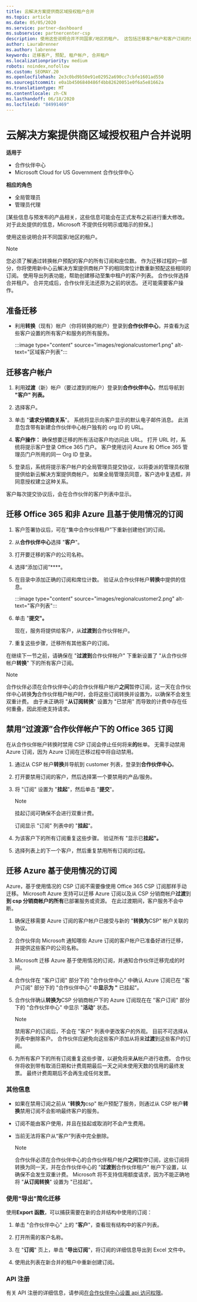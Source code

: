 ```yaml
---
title: 云解决方案提供商区域授权租户合并
ms.topic: article
ms.date: 05/05/2020
ms.service: partner-dashboard
ms.subservice: partnercenter-csp
description: 使用这些说明合并不同国家/地区的租户。 这包括迁移客户帐户和客户订阅的步骤。
author: LauraBrenner
ms.author: labrenne
keywords: 迁移客户, 预配, 租户帐户, 合并租户
ms.localizationpriority: medium
robots: noindex,nofollow
ms.custom: SEOMAY.20
ms.openlocfilehash: 2e3c0bd9b50e91e02952a690cc7cbfe1601ad550
ms.sourcegitcommit: e0a1b4506840486f4bb82620051e0f6a5e81662a
ms.translationtype: MT
ms.contentlocale: zh-CN
ms.lasthandoff: 06/18/2020
ms.locfileid: "84991469"
---
```

# <a name="instructions-for-csp-regional-authorization-tenant-consolidation"></a>云解决方案提供商区域授权租户合并说明

**适用于**

-  合作伙伴中心
-  Microsoft Cloud for US Government 合作伙伴中心

**相应的角色**

- 全局管理员
- 管理员代理

\[某些信息与预发布的产品相关，这些信息可能会在正式发布之前进行重大修改。 对于此处提供的信息，Microsoft 不提供任何明示或暗示的担保。\]

使用这些说明合并不同国家/地区的租户。

>[!NOTE]  
>您必须了解通过转换帐户预配的客户的所有订阅和座位数。 作为迁移过程的一部分，你将使用新中心云解决方案提供商帐户下的相同席位计数重新预配这些相同的订阅。 使用导出列表功能，帮助创建移动至集中租户的客户列表。 合作伙伴选择合并租户。 合并完成后，合作伙伴无法还原为之前的状态。 还可能需要客户操作。

## <a name="prepare-for-migration"></a>准备迁移

- 利用**转换**（现有）帐户（你将转换的帐户）登录到**合作伙伴中心**，并查看为这些客户设置的所有客户和服务的所有服务。

   :::image type="content" source="images/regionalcustomer1.png" alt-text="区域客户列表":::

## <a name="migrate-customer-accounts"></a>迁移客户帐户

1. 利用**过渡**（新）帐户（要过渡到的帐户）登录到**合作伙伴中心**，然后导航到 **"客户" 列表。**

2. 选择客户。

3. 单击 "**请求分销商关系**"。 系统将显示向客户显示的默认电子邮件消息。 此消息包含带有新建合作伙伴中心帐户独有的 org ID 的 URL。

4. **客户操作：** 确保想要迁移的所有活动客户均访问此 URL。 打开 URL 时，系统将提示客户登录 Office 365 门户。 客户使用访问 Azure 和 Office 365 管理员门户所用的同一 Org ID 登录。

5. 登录后，系统将提示客户帐户的全局管理员提交协议，以将委派的管理员权限提供给新云解决方案提供商帐户。 如果全局管理员同意，客户选中复选框，并同意授权建立这种关系。

客户每次提交协议后，会在合作伙伴的客户列表中显示。

## <a name="migrating-office-365-and-non-azure-usage-based-subscriptions"></a>迁移 Office 365 和非 Azure 且基于使用情况的订阅

1. 客户签署协议后，可在“集中合作伙伴租户”下重新创建他们的订阅。

2. 从**合作伙伴中心**选择 "**客户**"。

3. 打开要迁移的客户的公司名称。

4. 选择“添加订阅”****。

5. 在目录中添加正确的订阅和席位计数。 验证从合作伙伴帐户**转换**中提供的信息。

   :::image type="content" source="images/regionalcustomer2.png" alt-text="客户列表":::

6. 单击 "**提交"。**

   现在，服务将提供给客户，从**过渡到**合作伙伴帐户。

7. 重复这些步骤，迁移所有其他客户的订阅。

在继续下一节之前，请确保在 "**过渡到**合作伙伴帐户" 下重新设置了 "从合作伙伴帐户**转换**" 下的所有客户订阅。

> [!NOTE]
> 合作伙伴必须在合作伙伴中心的合作伙伴租户帐户**之间**暂停订阅，这一天在合作伙伴中心转换**为**合作伙伴租户帐户时，会将这些订阅转换并设置为，以确保不会发生双重计费。 由于未正确将 "**从订阅转换**" 设置为 "已禁用" 而导致的计费中存在任何重叠，因此拒绝支持请求。

## <a name="disabling-the-office-365-subscriptions-under-the-transitioning-from-partner-account"></a>禁用“过渡源”合作伙伴帐户下的 Office 365 订阅

在从合作伙伴帐户转换时禁用 CSP 订阅会停止任何将来**的**帐单。 无需手动禁用 Azure 订阅，因为 Azure 订阅在迁移过程中将自动禁用。

1. 通过从 CSP 帐户**转换**并导航到 customer 列表，登录到**合作伙伴中心**。

2. 打开要禁用订阅的客户，然后选择第一个要禁用的产品/服务。

3. 将 "订阅" 设置为 "**挂起**"，然后单击 "**提交**"。

   >[!Note]
   >挂起订阅可确保不会进行双重计费。

   订阅显示 "订阅" 列表中的 "**挂起**"。

4. 为该客户下的所有订阅重复这些步骤。 验证所有 "显示已**挂起"。**

5. 选择列表上的下一个客户，然后重复禁用所有订阅的过程。

## <a name="migrating-azure-usage-based-subscriptions"></a>迁移 Azure 基于使用情况的订阅

Azure，基于使用情况的 CSP 订阅不需要像使用 Office 365 CSP 订阅那样手动迁移。 Microsoft Azure 支持可以迁移 Azure 订阅以及从 CSP 分销商帐户**过渡**到**到 csp 分销商帐户的所有**已部署服务或资源。 在此过渡期间，客户服务不会中断。

1. 确保迁移需要 Azure 订阅的客户帐户已接受与新的 "**转换为**CSP" 帐户关联的协议。

2. 合作伙伴向 Microsoft 通知哪些 Azure 订阅的客户帐户已准备好进行迁移，并提供这些客户的公司名称。

3. Microsoft 迁移 Azure 基于使用情况的订阅，并通知合作伙伴迁移完成的时间。

4. 合作伙伴在 "客户订阅" 部分下的 "合作伙伴中心" 中确认 Azure 订阅已在 "客户订阅" 部分下的 "合作伙伴中心" 中**显示为 "** 已挂起"。

5. 合作伙伴确认**转换为**CSP 分销商帐户下的 Azure 订阅现在在 "客户订阅" 部分下的 "合作伙伴中心" 中显示 "**活动**" 状态。

   >[!Note]
   > 禁用客户的订阅后，不会在 "客户" 列表中更改客户的外观。 目前不可选择从列表中删除客户。 合作伙伴应避免向这些客户添加从将来**过渡**到这些客户的订阅。

6. 为所有客户下的所有订阅重复这些步骤，以避免将来**从**帐户进行收费。 合作伙伴将收到带有取消日期和计费周期最后一天之间未使用天数的信用的最终发票。 最终计费周期后不会再生成任何发票。

### <a name="additional-information"></a>其他信息

- 如果在禁用订阅之前从 "**转换为**csp" 帐户预配了服务，则通过从 CSP 帐户**转换**禁用订阅不会影响最终客户的服务。

- 订阅不能由客户使用，并且在挂起或取消时不会产生费用。

- 当前无法将客户从“客户”列表中完全删除。

    >[!Note]
    > 合作伙伴必须在合作伙伴中心的合作伙伴租户帐户**之间**暂停订阅，这些订阅将转换为同一天，并在合作伙伴中心的 "**过渡到**合作伙伴租户" 帐户下设置，以确保不会发生双重计费。 Microsoft 将不支持信用额度请求，因为不能正确地将 "**从订阅转换**" 设置为 "已挂起"。

### <a name="simplify-migration-using-export"></a>使用“导出”简化迁移

使用**Export 函数**，可以捕获需要在新的合并结构中使用的订阅：

1. 单击 "合作伙伴中心" 上的 "**客户**"，查看现有结构中的客户列表。

2. 打开所需的客户名称。

3. 在 "**订阅**" 页上，单击 "**导出订阅**"，将订阅的详细信息导出到 Excel 文件中。

4. 使用此列表在新合并的租户中重新创建订阅。

### <a name="api-registration"></a>API 注册

有关 API 注册的详细信息，请参阅[在合作伙伴中心设置 api 访问权限](https://go.microsoft.com/fwlink/?linkid=847990)。
